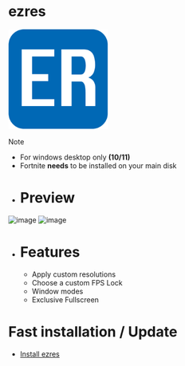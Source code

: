 # ezres
<img src="./icons/icon.png" width=200 height=200>

>[!NOTE]
> - For windows desktop only **(10/11)**
> - Fortnite **needs** to be installed on your main disk

- # Preview
![image](https://github.com/ivoxprojects/ezres/assets/119132476/8715439e-2bc2-4691-9a43-5f490eae8fd0)
![image](https://github.com/ivoxprojects/ezres/assets/119132476/2e1e3493-6b79-4902-a99d-63c0dedb2267)

- # Features
  - Apply custom resolutions
  - Choose a custom FPS Lock
  - Window modes
  - Exclusive Fullscreen

# Fast installation / Update
- [Install ezres](https://github.com/ivoxprojects/ezres/releases/tag/download)
